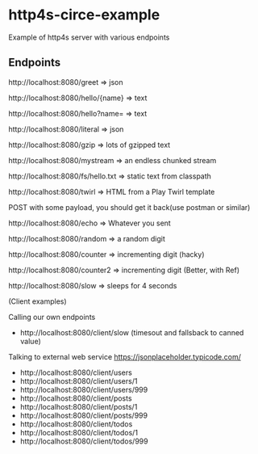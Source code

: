 # http4s-circe-example

Example of http4s server with various endpoints

## Endpoints

http://localhost:8080/greet
=> json

http://localhost:8080/hello/{name}
=> text

http://localhost:8080/hello?name=
=> text

http://localhost:8080/literal
=> json

http://localhost:8080/gzip
=> lots of gzipped text

http://localhost:8080/mystream
=> an endless chunked stream

http://localhost:8080/fs/hello.txt
=> static text from classpath

http://localhost:8080/twirl
=> HTML from a Play Twirl template

POST with some payload, you should get it back(use postman or similar)

http://localhost:8080/echo
=> Whatever you sent

http://localhost:8080/random
=> a random digit

http://localhost:8080/counter
=> incrementing digit (hacky)

http://localhost:8080/counter2
=> incrementing digit (Better, with Ref)

http://localhost:8080/slow
=> sleeps for 4 seconds

(Client examples)

Calling our own endpoints

- http://localhost:8080/client/slow (timesout and fallsback to canned value)

Talking to external web service https://jsonplaceholder.typicode.com/

- http://localhost:8080/client/users
- http://localhost:8080/client/users/1
- http://localhost:8080/client/users/999
- http://localhost:8080/client/posts
- http://localhost:8080/client/posts/1
- http://localhost:8080/client/posts/999
- http://localhost:8080/client/todos
- http://localhost:8080/client/todos/1
- http://localhost:8080/client/todos/999
